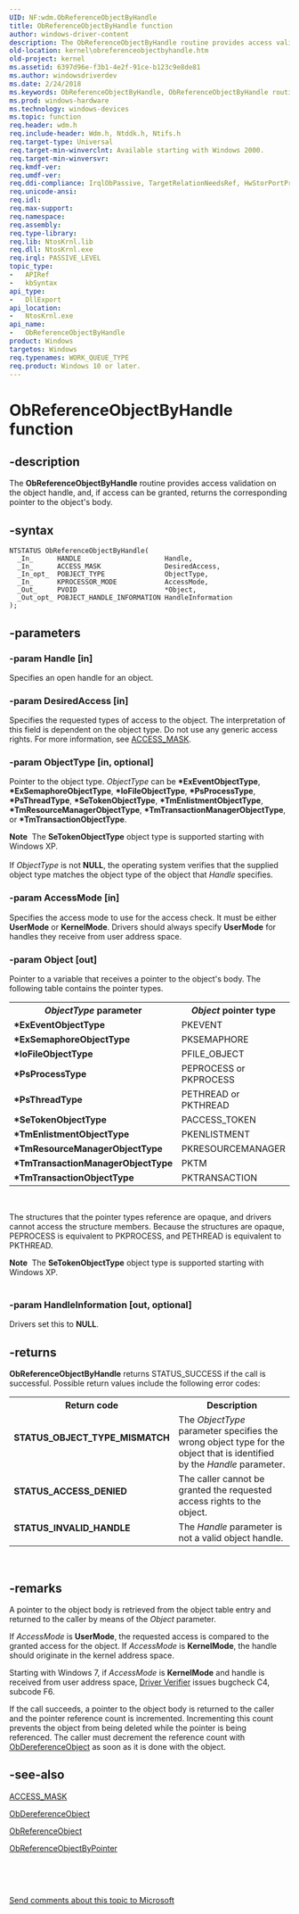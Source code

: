 ```yaml
---
UID: NF:wdm.ObReferenceObjectByHandle
title: ObReferenceObjectByHandle function
author: windows-driver-content
description: The ObReferenceObjectByHandle routine provides access validation on the object handle, and, if access can be granted, returns the corresponding pointer to the object's body.
old-location: kernel\obreferenceobjectbyhandle.htm
old-project: kernel
ms.assetid: 6397d96e-f3b1-4e2f-91ce-b123c9e8de81
ms.author: windowsdriverdev
ms.date: 2/24/2018
ms.keywords: ObReferenceObjectByHandle, ObReferenceObjectByHandle routine [Kernel-Mode Driver Architecture], k107_97ce2cea-8f20-4b30-996c-9ea268951aef.xml, kernel.obreferenceobjectbyhandle, wdm/ObReferenceObjectByHandle
ms.prod: windows-hardware
ms.technology: windows-devices
ms.topic: function
req.header: wdm.h
req.include-header: Wdm.h, Ntddk.h, Ntifs.h
req.target-type: Universal
req.target-min-winverclnt: Available starting with Windows 2000.
req.target-min-winversvr: 
req.kmdf-ver: 
req.umdf-ver: 
req.ddi-compliance: IrqlObPassive, TargetRelationNeedsRef, HwStorPortProhibitedDDIs
req.unicode-ansi: 
req.idl: 
req.max-support: 
req.namespace: 
req.assembly: 
req.type-library: 
req.lib: NtosKrnl.lib
req.dll: NtosKrnl.exe
req.irql: PASSIVE_LEVEL
topic_type:
-	APIRef
-	kbSyntax
api_type:
-	DllExport
api_location:
-	NtosKrnl.exe
api_name:
-	ObReferenceObjectByHandle
product: Windows
targetos: Windows
req.typenames: WORK_QUEUE_TYPE
req.product: Windows 10 or later.
---
```


# ObReferenceObjectByHandle function


## -description


The <b>ObReferenceObjectByHandle</b> routine provides access validation on the object handle, and, if access can be granted, returns the corresponding pointer to the object's body.


## -syntax


````
NTSTATUS ObReferenceObjectByHandle(
  _In_      HANDLE                     Handle,
  _In_      ACCESS_MASK                DesiredAccess,
  _In_opt_  POBJECT_TYPE               ObjectType,
  _In_      KPROCESSOR_MODE            AccessMode,
  _Out_     PVOID                      *Object,
  _Out_opt_ POBJECT_HANDLE_INFORMATION HandleInformation
);
````


## -parameters




### -param Handle [in]

Specifies an open handle for an object.


### -param DesiredAccess [in]

Specifies the requested types of access to the object. The interpretation of this field is dependent on the object type. Do not use any generic access rights. For more information, see <a href="https://msdn.microsoft.com/library/windows/hardware/ff540466">ACCESS_MASK</a>.


### -param ObjectType [in, optional]

Pointer to the object type. <i>ObjectType</i> can be <b>*ExEventObjectType</b>, <b>*ExSemaphoreObjectType</b>, <b>*IoFileObjectType</b>, <b>*PsProcessType</b>, <b>*PsThreadType</b>, <b>*SeTokenObjectType</b>, <b>*TmEnlistmentObjectType</b>, <b>*TmResourceManagerObjectType</b>, <b>*TmTransactionManagerObjectType</b>, or <b>*TmTransactionObjectType</b>.

<div class="alert"><b>Note</b>  The <b>SeTokenObjectType</b> object type is supported starting with Windows XP.</div>
<div> </div>
If <i>ObjectType</i> is not <b>NULL</b>, the operating system verifies that the supplied object type matches the object type of the object that <i>Handle</i> specifies.


### -param AccessMode [in]

Specifies the access mode to use for the access check. It must be either <b>UserMode</b> or <b>KernelMode</b>. Drivers should always specify <b>UserMode</b> for handles they receive from user address space.


### -param Object [out]

Pointer to a variable that receives a pointer to the object's body. The following table contains the pointer types.

<table>
<tr>
<th><i>ObjectType</i> parameter</th>
<th><i>Object </i>pointer type</th>
</tr>
<tr>
<td>
<b>*ExEventObjectType</b>

</td>
<td>
PKEVENT

</td>
</tr>
<tr>
<td>
<b>*ExSemaphoreObjectType</b>

</td>
<td>
PKSEMAPHORE

</td>
</tr>
<tr>
<td>
<b>*IoFileObjectType</b>

</td>
<td>
PFILE_OBJECT

</td>
</tr>
<tr>
<td>
<b>*PsProcessType</b>

</td>
<td>
PEPROCESS or PKPROCESS

</td>
</tr>
<tr>
<td>
<b>*PsThreadType</b>

</td>
<td>
PETHREAD or PKTHREAD

</td>
</tr>
<tr>
<td>
<b>*SeTokenObjectType</b>

</td>
<td>
PACCESS_TOKEN

</td>
</tr>
<tr>
<td>
<b>*TmEnlistmentObjectType</b>

</td>
<td>
PKENLISTMENT

</td>
</tr>
<tr>
<td>
<b>*TmResourceManagerObjectType</b>

</td>
<td>
PKRESOURCEMANAGER

</td>
</tr>
<tr>
<td>
<b>*TmTransactionManagerObjectType</b>

</td>
<td>
PKTM

</td>
</tr>
<tr>
<td>
<b>*TmTransactionObjectType</b>

</td>
<td>
PKTRANSACTION

</td>
</tr>
</table>
 

The structures that the pointer types reference are opaque, and drivers cannot access the structure members. Because the structures are opaque, PEPROCESS is equivalent to PKPROCESS, and PETHREAD is equivalent to PKTHREAD.

<div class="alert"><b>Note</b>  The <b>SeTokenObjectType</b> object type is supported starting with Windows XP.</div>
<div> </div>

### -param HandleInformation [out, optional]

Drivers set this to <b>NULL</b>.


## -returns



<b>ObReferenceObjectByHandle</b> returns STATUS_SUCCESS if the call is successful. Possible return values include the following error codes:

<table>
<tr>
<th>Return code</th>
<th>Description</th>
</tr>
<tr>
<td width="40%">
<dl>
<dt><b>STATUS_OBJECT_TYPE_MISMATCH</b></dt>
</dl>
</td>
<td width="60%">
The <i>ObjectType</i> parameter specifies the wrong object type for the object that is identified by the <i>Handle</i> parameter.

</td>
</tr>
<tr>
<td width="40%">
<dl>
<dt><b>STATUS_ACCESS_DENIED</b></dt>
</dl>
</td>
<td width="60%">
The caller cannot be granted the requested access rights to the object.

</td>
</tr>
<tr>
<td width="40%">
<dl>
<dt><b>STATUS_INVALID_HANDLE</b></dt>
</dl>
</td>
<td width="60%">
The <i>Handle</i> parameter is not a valid object handle.

</td>
</tr>
</table>
 




## -remarks



A pointer to the object body is retrieved from the object table entry and returned to the caller by means of the <i>Object</i> parameter.

If <i>AccessMode</i> is <b>UserMode</b>, the requested access is compared to the granted access for the object. If <i>AccessMode</i> is <b>KernelMode</b>, the handle should originate in the kernel address space.

Starting with Windows 7, if <i>AccessMode</i> is <b>KernelMode</b> and handle is received from user address space, <a href="https://msdn.microsoft.com/library/windows/hardware/ff557262">Driver Verifier</a> issues bugcheck C4, subcode F6.

If the call succeeds, a pointer to the object body is returned to the caller and the pointer reference count is incremented. Incrementing this count prevents the object from being deleted while the pointer is being referenced. The caller must decrement the reference count with <a href="..\wdm\nf-wdm-obdereferenceobject.md">ObDereferenceObject</a> as soon as it is done with the object.




## -see-also

<a href="https://msdn.microsoft.com/library/windows/hardware/ff540466">ACCESS_MASK</a>



<a href="..\wdm\nf-wdm-obdereferenceobject.md">ObDereferenceObject</a>



<a href="..\wdm\nf-wdm-obreferenceobject.md">ObReferenceObject</a>



<a href="..\wdm\nf-wdm-obreferenceobjectbypointer.md">ObReferenceObjectByPointer</a>



 

 

<a href="mailto:wsddocfb@microsoft.com?subject=Documentation%20feedback [kernel\kernel]:%20ObReferenceObjectByHandle routine%20 RELEASE:%20(2/24/2018)&amp;body=%0A%0APRIVACY STATEMENT%0A%0AWe use your feedback to improve the documentation. We don't use your email address for any other purpose, and we'll remove your email address from our system after the issue that you're reporting is fixed. While we're working to fix this issue, we might send you an email message to ask for more info. Later, we might also send you an email message to let you know that we've addressed your feedback.%0A%0AFor more info about Microsoft's privacy policy, see http://privacy.microsoft.com/en-us/default.aspx." title="Send comments about this topic to Microsoft">Send comments about this topic to Microsoft</a>

